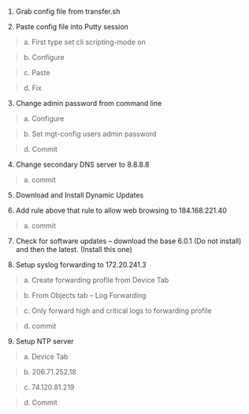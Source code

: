 1.	Grab config file from transfer.sh

2.	Paste config file into Putty session

>a.	First type set cli scripting-mode on

>b.	Configure

>c.	Paste

>d.	Fix

3.	Change admin password from command line

>a.	Configure

>b.	Set mgt-config users admin password

>d.	Commit

4.	Change secondary DNS server to 8.8.8.8

>a.	commit

5.	Download and Install Dynamic Updates

6.	Add rule above that rule to allow web browsing to 184.168.221.40

>a.	commit

7.	Check for software updates – download the base 6.0.1 (Do not install) and then the latest. (Install this one)

8.	Setup syslog forwarding to 172.20.241.3

>a.	Create forwarding profile from Device Tab

>b.	From Objects tab – Log Forwarding

>c.	Only forward high and critical logs to forwarding profile

>d.	commit

9.	Setup NTP server 

>a.	Device Tab

>b.	206.71.252.18

>c.	74.120.81.219

>d.	Commit




